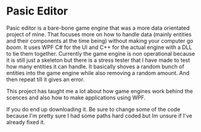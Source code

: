 # Pasic Editor
Pasic editor is a bare-bone game engine that was a more data orientated project of mine. That focuses more on how to handle data (mainly entities and their components at the time being) without making your computer go *boom*. It uses WPF C# for the UI and C++ for the actual engine with a DLL to tie them together. Currently the game engine is non operational because it is still just a skeleton but there is a stress tester that I have made to test how many entities it can handle. It basically shoves a random bunch of entities into the game engine while also removing a random amount. And then repeat till it gives an error.

This project has taught me a lot about how game engines work behind the scences and also how to make applications using WPF.

If you do end up downloading it. Be sure to change some of the code because I'm pretty sure I had some paths hard coded but Im unsure if I've already fixed it.
